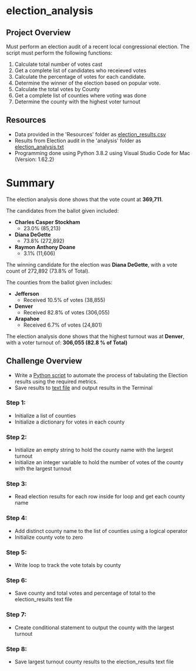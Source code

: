 # election_analysis

## Project Overview

Must perform an election audit of a recent local congressional election. The script must perform the following functions:

1. Calculate total number of votes cast
2. Get a complete list of candidates who receieved votes
3. Calculate the percentage of votes for each candidate.
4. Determine the winner of the election based on popular vote.
5. Calculate the total votes by County
6. Get a complete list of counties where voting was done
7. Determine the county with the highest voter turnout

## Resources

- Data provided in the 'Resources' folder as [election_results.csv](https://github.com/srfassihi/election_analysis/blob/abc2c98a1bb09557e75911d916f29ccb1e72c11b/Resources/election_results.csv)
- Results from Election audit in the 'analysis' folder as [election_analysis.txt](https://github.com/srfassihi/election_analysis/blob/abc2c98a1bb09557e75911d916f29ccb1e72c11b/analysis/election_analysis.txt)
- Programming done using Python 3.8.2 using Visual Studio Code for Mac (Version: 1.62.2) 

# Summary
The election analysis done shows that the vote count at **369,711**. 

The candidates from the ballot given included:
- **Charles Casper Stockham**
    - 23.0% (85,213)
- **Diana DeGette**
    - 73.8% (272,892)
- **Raymon Anthony Doane**
    - 3.1% (11,606)

The winning candidate for the election was **Diana DeGette**, with a vote count of 272,892 (73.8% of Total).

The counties from the ballot given includes:
- **Jefferson**
    - Received 10.5% of votes (38,855)
- **Denver**
    - Received 82.8% of votes (306,055)
- **Arapahoe**
    - Received 6.7% of votes (24,801)

The election analysis done shows that the highest turnout was at **Denver**, with a voter turnout of: **306,055 (82.8 % of Total)**

## Challenge Overview
- Write a [Python script](https://github.com/srfassihi/election_analysis/blob/abc2c98a1bb09557e75911d916f29ccb1e72c11b/PyPoll_Challenge.py) to automate the process of tabulating the Election results using the required metrics. 
- Save results to [text file](https://github.com/srfassihi/election_analysis/blob/abc2c98a1bb09557e75911d916f29ccb1e72c11b/analysis/election_analysis.txt) and output results in the Terminal

### Step 1:
- Initialize a list of counties
- Initialize a dictionary for votes in each county

### Step 2: 
- Initialize an empty string to hold the county name with the largest turnout
- Initialize an integer variable to hold the number of votes of the county with the largest turnout

### Step 3:
- Read election results for each row inside for loop and get each county name

### Step 4:
- Add distinct county name to the list of counties using a logical operator
- Initialize county vote to zero

### Step 5:
- Write loop to track the vote totals by county

### Step 6:
- Save county and total votes and percentage of total to the election_results text file

### Step 7:
- Create conditional statement to output the county with the largest turnout

### Step 8:
- Save largest turnout county results to the election_results text file
